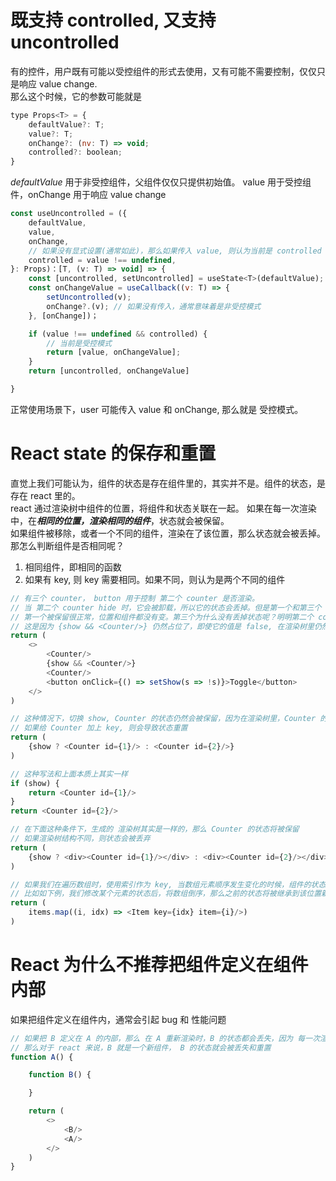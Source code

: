 # 既支持 controlled, 又支持 uncontrolled 
有的控件，用户既有可能以受控组件的形式去使用，又有可能不需要控制，仅仅只是响应 value change.  
那么这个时候，它的参数可能就是
```js
type Props<T> = {
    defaultValue?: T;
    value?: T;
    onChange?: (nv: T) => void;
    controlled?: boolean;
}
```
*defaultValue* 用于非受控组件，父组件仅仅只提供初始值。 value 用于受控组件，onChange 用于响应 value change
```js
const useUncontrolled = ({
    defaultValue,
    value,
    onChange,
    // 如果没有显式设置(通常如此)，那么如果传入 value, 则认为当前是 controlled mode, 否则则是非受控模式
    controlled = value !== undefined,
}: Props)：[T, (v: T) => void] => {
    const [uncontrolled, setUncontrolled] = useState<T>(defaultValue);
    const onChangeValue = useCallback((v: T) => {
        setUncontrolled(v);
        onChange?.(v); // 如果没有传入，通常意味着是非受控模式
    }, [onChange])；

    if (value !== undefined && controlled) {
        // 当前是受控模式
        return [value, onChangeValue];
    }
    return [uncontrolled, onChangeValue]

}
```
正常使用场景下，user 可能传入 value 和 onChange, 那么就是 受控模式。

# React state 的保存和重置
直觉上我们可能认为，组件的状态是存在组件里的，其实并不是。组件的状态，是存在 react 里的。  
react 通过渲染树中组件的位置，将组件和状态关联在一起。 如果在每一次渲染中，在***相同的位置，渲染相同的组件***，状态就会被保留。  
如果组件被移除，或者一个不同的组件，渲染在了该位置，那么状态就会被丢掉。   
那怎么判断组件是否相同呢？
1. 相同组件，即相同的函数
2. 如果有 key, 则 key 需要相同。如果不同，则认为是两个不同的组件

```js
// 有三个 counter， button 用于控制 第二个 counter 是否渲染。
// 当 第二个 counter hide 时，它会被卸载，所以它的状态会丢掉。但是第一个和第三个 counter 的状态会被保留。
// 第一个被保留很正常，位置和组件都没有变。第三个为什么没有丢掉状态呢？明明第二个 counter 被卸载了啊
// 这是因为 {show && <Counter/>} 仍然占位了，即使它的值是 false, 在渲染树里仍然占据一个位置。
return (
    <>
        <Counter/>
        {show && <Counter/>}
        <Counter/>
        <button onClick={() => setShow(s => !s)}>Toggle</button>
    </>
)

// 这种情况下，切换 show, Counter 的状态仍然会被保留，因为在渲染树里，Counter 的位置并没有变
// 如果给 Counter 加上 key, 则会导致状态重置
return (
    {show ? <Counter id={1}/> : <Counter id={2}/>}
)

// 这种写法和上面本质上其实一样
if (show) {
    return <Counter id={1}/>
}
return <Counter id={2}/>

// 在下面这种条件下，生成的 渲染树其实是一样的，那么 Counter 的状态将被保留
// 如果渲染树结构不同，则状态会被丢弃
return (
    {show ? <div><Counter id={1}/></div> : <div><Counter id={2}/></div>}
)

// 如果我们在遍历数组时，使用索引作为 key, 当数组元素顺序发生变化的时候，组件的状态就会发生混乱
// 比如如下例，我们修改某个元素的状态后，将数组倒序，那么之前的状态将被继承到该位置新的元素上
return (
    items.map((i, idx) => <Item key={idx} item={i}/>)
)
```

# React 为什么不推荐把组件定义在组件内部
如果把组件定义在组件内，通常会引起 bug 和 性能问题
```js
// 如果把 B 定义在 A 的内部，那么 在 A 重新渲染时，B 的状态都会丢失，因为 每一次渲染，B 都是重新定义的新函数
// 那么对于 react 来说，B 就是一个新组件， B 的状态就会被丢失和重置
function A() {

    function B() {

    }

    return (
        <>
            <B/>
            <A/>
        </>
    )
}
```